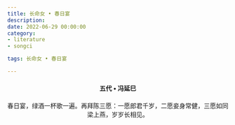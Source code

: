 ```yaml
---
title: 长命女 • 春日宴
description:
date: 2022-06-29 00:00:00
category:
- literature
- songci

tags: 长命女 • 春日宴

---
```


<div id="poem-author">
    五代 • 冯延巳
</div>
<div id="poem-body">
<p class="poem-paragraph">春日宴，绿酒一杯歌一遍。再拜陈三愿：一愿郎君千岁，二愿妾身常健，三愿如同梁上燕，岁岁长相见。</p>

</div>

<style>

#poem-author {
    width: 100%;
    text-align: center;
    margin: 20px 0;
    font-weight: bold;
}
#poem-body {
    width: 100%;
    text-align: center;
}
.poem-paragraph {
    font-family: "仿宋"
}

</style>